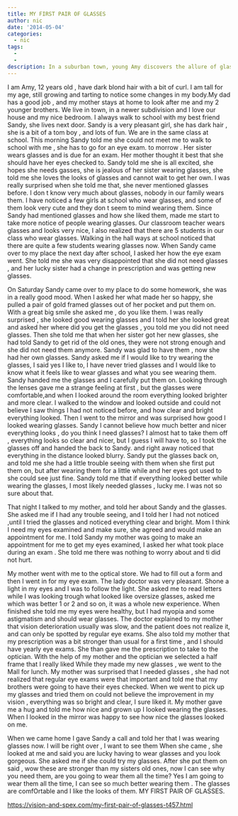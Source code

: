 ```yaml
---
title: MY FIRST PAIR OF GLASSES
author: nic
date: '2014-05-04'
categories:
  - nic
tags:
  - 
  - 
description: In a suburban town, young Amy discovers the allure of glasses when her friend gets a pair.
---
```

I am Amy, 12 years old , have dark blond hair with a bit of curl. I am tall for my age, still growing and tarting to notice some changes in my body.My dad has a good job , and my mother stays at home to look after me and my 2 younger brothers.
We live in town, in a newer subdivision and I love our house and my nice bedroom.
I always walk to school with my best friend Sandy, she lives next door. Sandy is a very pleasant girl, she has dark hair , she is a bit of a tom boy , and lots of fun. We are in the same class at school.
This morning Sandy told me she could not meet me to walk to school with me , she has to go for an eye exam. to morrow .
Her sister wears glasses and is due for an exam. Her mother thought it best that she should have her eyes checked to.
Sandy told me she is all excited, she hopes she needs gasses, she is jealous of her sister wearing glasses, she told me she loves the looks of glasses and cannot wait to get her own.
I was really surprised when she told me that, she never mentioned glasses before.
I don t know very much about glasses, nobody in our family wears them. I have noticed a few girls at school who wear glasses, and some of them look very cute and they don t seem to mind wearing them.
Since Sandy had mentioned glasses and how she liked them, made me start to take more notice  of people wearing glasses.
Our classroom teacher wears glasses and looks very nice, I also realized that there are 5 students in our class who wear glasses.
Walking in the hall ways at school  noticed that there are quite a few students wearing glasses now.
When Sandy came over to my place the next day after school, I asked her how the eye exam went. She told me she was very disappointed that she did not need glasses , and her lucky sister had a change in prescription and was getting new glasses.

On Saturday Sandy came over to my place to do some homework, she was in a really good mood.
When I asked her what made her so happy, she pulled a pair of gold framed glasses out of her pocket and put them on.
With a great big smile she asked me , do you like them. I was really surprised , she looked good wearing glasses and I told her she looked great and asked her where did you get the glasses , you told me you did not need glasses.
Then she told me that when her sister got her new glasses, she had told Sandy to get rid of the old ones, they were not strong enough and she did not need them anymore.
Sandy was glad to have them , now she had her own glasses.
Sandy asked me if I would like to try wearing the glasses, I said yes I like to, I have never tried glasses and I would like to know what it feels like to wear glasses and what you see wearing them.
Sandy handed me the glasses and I carefully put them on. Looking through the lenses gave me a strange feeling at first , but the glasses were comfortable,and when I looked around the room everything looked brighter and more clear.
I walked to the window and looked outside and could not believe I saw things I had not noticed before, and how clear and bright everything looked.
Then I went to the mirror and was surprised how good I looked wearing glasses.
Sandy I cannot believe how much better and nicer everything  looks , do you think I need glasses?
I almost hat to take them off , everything looks so clear and nicer, but I guess I will have to, so I took the glasses off and handed the back to Sandy. and right away noticed that everything in the distance looked blurry.
Sandy put the glasses back on, and told me she had a little trouble seeing with them when she first put them on, but after wearing them for a little while and her eyes got used to she could see just fine.
Sandy told me that if everything looked better while  wearing the glasses, I most likely needed glasses , lucky me. 
I was not so sure about that.

That night I talked to my mother, and told her about Sandy and the glasses.  She asked me if I had any trouble seeing, and I told her I had not noticed ,until I tried the glasses and noticed everything clear and bright.
Mom I think I need my eyes examined and make sure, she agreed and would make an appointment for me.
I told Sandy my mother was going to make an appointment for me to get my eyes examined, I asked her what took place during an 
exam . She told me there was nothing to worry about and ti did not hurt.

My mother went with me to the optical store. We had to fill out a form and then I went in for my eye exam.
The lady doctor was very pleasant. Shone a light in my eyes and I was to follow the light. She asked me to read letters while I was looking trough what looked like oversize glasses, asked me which was better 1 or 2  and so on, it was a whole new experience.
When finished she told me my eyes were healthy, but I had myopia and some astigmatism and should wear glasses.
The doctor explained to my mother that vision deterioration usually was slow, and the patient does not realize it, and can only be spotted by regular eye exams.
She also told my mother that my prescription was a bit stronger than usual for a first time , and I should have yearly eye exams.
She than gave me the prescription to take to the optician.
With the help of my mother and the optician  we selected a half frame that I really liked
While they made my new glasses , we went to the Mall for lunch.
My mother was surprised that I needed glasses , she had not realized that regular eye exams were that important and told me that my brothers were going to have their eyes checked.
When we went to pick up my glasses and tried them on could not believe the improvement in my vision , everything was so bright and clear, I sure liked it.
My mother gave me a hug and told me how nice and grown up I looked wearing the glasses.
When I looked in the mirror was happy to see how nice the glasses looked on me.

When we came home  I gave Sandy a call and told her that I was wearing glasses now.
I will be right over , I want to see them
When she came , she looked at me and said you are lucky having to wear glasses and you look gorgeous.
She asked me if she could try my glasses. After she put them on said , wow these are stronger than my sisters old ones, now I can see why you need them, are you going to wear them all the time?
Yes I am going to wear them all the time, I can see so much better wearing them . The glasses are comfOrtable and I like the looks of them.
MY FIRST PAIR OF GLASSES.

https://vision-and-spex.com/my-first-pair-of-glasses-t457.html